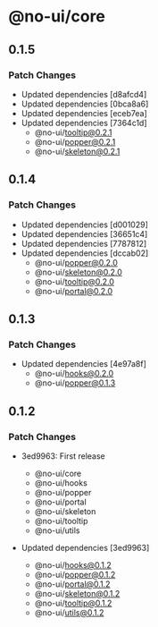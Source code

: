 # @no-ui/core

## 0.1.5

### Patch Changes

- Updated dependencies [d8afcd4]
- Updated dependencies [0bca8a6]
- Updated dependencies [eceb7ea]
- Updated dependencies [7364c1d]
  - @no-ui/tooltip@0.2.1
  - @no-ui/popper@0.2.1
  - @no-ui/skeleton@0.2.1

## 0.1.4

### Patch Changes

- Updated dependencies [d001029]
- Updated dependencies [36651c4]
- Updated dependencies [7787812]
- Updated dependencies [dccab02]
  - @no-ui/popper@0.2.0
  - @no-ui/skeleton@0.2.0
  - @no-ui/tooltip@0.2.0
  - @no-ui/portal@0.2.0

## 0.1.3

### Patch Changes

- Updated dependencies [4e97a8f]
  - @no-ui/hooks@0.2.0
  - @no-ui/popper@0.1.3

## 0.1.2

### Patch Changes

- 3ed9963: First release

  - @no-ui/core
  - @no-ui/hooks
  - @no-ui/popper
  - @no-ui/portal
  - @no-ui/skeleton
  - @no-ui/tooltip
  - @no-ui/utils

- Updated dependencies [3ed9963]
  - @no-ui/hooks@0.1.2
  - @no-ui/popper@0.1.2
  - @no-ui/portal@0.1.2
  - @no-ui/skeleton@0.1.2
  - @no-ui/tooltip@0.1.2
  - @no-ui/utils@0.1.2
